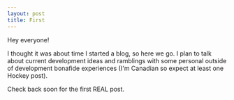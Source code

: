 ```yaml
---
layout: post
title: First
---
```

Hey everyone!

I thought it was about time I started a blog, so here we go.  I plan to talk about current development ideas and ramblings with some personal outside of development bonafide experiences (I'm Canadian so expect at least one Hockey post).

Check back soon for the first REAL post.